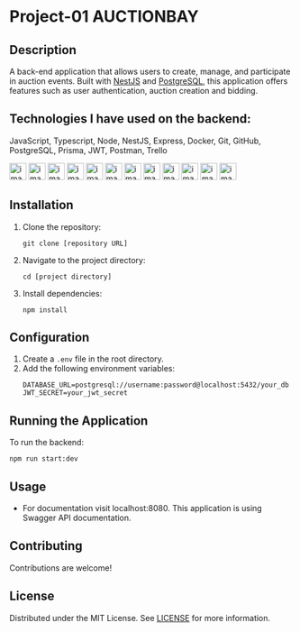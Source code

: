 
# Project-01 AUCTIONBAY

## Description
A back-end application that allows users to create, manage, and participate in auction events. Built with [NestJS](link) and [PostgreSQL](link),  this application offers features such as user authentication, auction creation and bidding.



## Technologies I have used on the backend:

JavaScript, Typescript, Node, NestJS, Express, Docker, Git, GitHub, PostgreSQL, Prisma, JWT, Postman, Trello

<img alt="image" src="https://brotherants.com/skillupmentor/images/image17.png" width="30px" /> <img alt="image" src="https://brotherants.com/skillupmentor/images/image4.png" width="30px" /> <img alt="image" src="https://brotherants.com/skillupmentor/images/image3.png" width="30px" /> <img alt="image" src="https://brotherants.com/skillupmentor/images/image19.png" width="30px" /> <img alt="image" src="https://brotherants.com/skillupmentor/images/image1.png" width="30px" /> <img alt="image" src="https://brotherants.com/skillupmentor/images/image18.png" width="30px" /> <img alt="image" src="https://brotherants.com/skillupmentor/images/image2.png" width="30px" /> <img alt="image" src="https://brotherants.com/skillupmentor/images/image10.png" width="30px" /> <img alt="image" src="https://brotherants.com/skillupmentor/images/image8.png" width="30px" /> <img alt="image" src="https://d2eip9sf3oo6c2.cloudfront.net/tags/images/000/001/287/square_480/prismaHD.png" width="30px" /> <img alt="image" src="https://brotherants.com/skillupmentor/images/image14.png" width="30px" /> <img alt="image" src="https://brotherants.com/skillupmentor/images/image9.png" width="30px" />


## Installation
1. Clone the repository:
   ```
   git clone [repository URL]
   ```
2. Navigate to the project directory:
   ```
   cd [project directory]
   ```
3. Install dependencies:
   ```
   npm install
   ```

## Configuration
1. Create a `.env` file in the root directory.
2. Add the following environment variables:
   ```
   DATABASE_URL=postgresql://username:password@localhost:5432/your_db
   JWT_SECRET=your_jwt_secret
   ```

## Running the Application
To run the backend:
```
npm run start:dev
```

## Usage
- For documentation visit localhost:8080. This application is using Swagger API documentation.


## Contributing
Contributions are welcome!

## License
Distributed under the MIT License. See [LICENSE](LICENSE) for more information.
